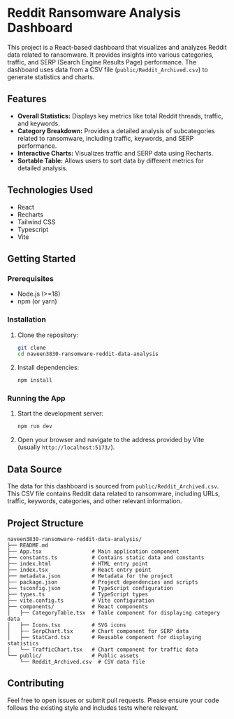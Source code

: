 # Reddit Ransomware Analysis Dashboard

This project is a React-based dashboard that visualizes and analyzes Reddit data related to ransomware. It provides insights into various categories, traffic, and SERP (Search Engine Results Page) performance. The dashboard uses data from a CSV file (`public/Reddit_Archived.csv`) to generate statistics and charts.

## Features

*   **Overall Statistics:** Displays key metrics like total Reddit threads, traffic, and keywords.
*   **Category Breakdown:** Provides a detailed analysis of subcategories related to ransomware, including traffic, keywords, and SERP performance.
*   **Interactive Charts:** Visualizes traffic and SERP data using Recharts.
*   **Sortable Table:** Allows users to sort data by different metrics for detailed analysis.

## Technologies Used

*   React
*   Recharts
*   Tailwind CSS
*   Typescript
*   Vite

## Getting Started

### Prerequisites

*   Node.js (>=18)
*   npm (or yarn)

### Installation

1.  Clone the repository:

    ```bash
    git clone 
    cd naveen3830-ransomware-reddit-data-analysis
    ```

2.  Install dependencies:

    ```bash
    npm install
    ```

### Running the App

1.  Start the development server:

    ```bash
    npm run dev
    ```

2.  Open your browser and navigate to the address provided by Vite (usually `http://localhost:5173/`).

## Data Source

The data for this dashboard is sourced from `public/Reddit_Archived.csv`. This CSV file contains Reddit data related to ransomware, including URLs, traffic, keywords, categories, and other relevant information.

## Project Structure

```text
naveen3830-ransomware-reddit-data-analysis/
├── README.md
├── App.tsx                # Main application component
├── constants.ts           # Contains static data and constants
├── index.html             # HTML entry point
├── index.tsx              # React entry point
├── metadata.json          # Metadata for the project
├── package.json           # Project dependencies and scripts
├── tsconfig.json          # TypeScript configuration
├── types.ts               # TypeScript types
├── vite.config.ts         # Vite configuration
├── components/            # React components
│   ├── CategoryTable.tsx  # Table component for displaying category data
│   ├── Icons.tsx          # SVG icons
│   ├── SerpChart.tsx      # Chart component for SERP data
│   ├── StatCard.tsx       # Reusable component for displaying statistics
│   └── TrafficChart.tsx   # Chart component for traffic data
└── public/                # Public assets
    └── Reddit_Archived.csv  # CSV data file
```
## Contributing
Feel free to open issues or submit pull requests. Please ensure your code follows the existing style and includes tests where relevant.
